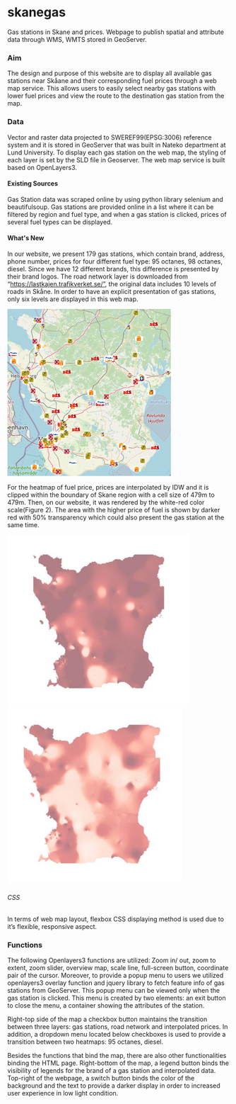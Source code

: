 # skanegas
Gas stations in Skane and prices. Webpage to publish spatial and attribute data through WMS, WMTS stored in GeoServer.

### Aim
The design and purpose of this website are to display all available gas stations near Skåane and their corresponding fuel prices through a web map service. This allows users to easily select nearby gas stations with lower fuel prices and view the route to the destination gas station from the map.

### Data

Vector and raster data projected to SWEREF99(EPSG:3006) reference system and it is stored in GeoServer that was built in Nateko department at Lund University. To display each gas station on the web map, the styling of each layer is set by the SLD file in Geoserver. The web map service is built based on OpenLayers3.

#### Existing Sources
Gas Station data was scraped online by using python library selenium and beautifulsoup. Gas stations are provided online in a list where it can be filtered by region and fuel type, and when a gas station is clicked, prices of several fuel types can be displayed.

#### What's New
In our website, we present 179 gas stations, which contain brand, address, phone number, prices for four different fuel type: 95 octanes, 98 octanes, diesel. Since we have 12 different brands, this difference is presented by their brand logos. The road network layer is downloaded from “https://lastkajen.trafikverket.se/”, the original data includes 10 levels of roads in Skåne. In order to have an explicit presentation of gas stations, only six levels are displayed in this web map.

![Gas_stations](/ss/gas_stations.png)

For the heatmap of fuel price, prices are interpolated by IDW and it is clipped within the boundary of Skane region with a cell size of 479m to 479m. Then, on our website, it was rendered by the white-red color scale(Figure 2). The area with the higher price of fuel is shown by darker red with 50% transparency which could also present the gas station at the same time.

![heatmap_diesel](/ss/heatmap_diesel.png)
![heatmap_gas95](/ss/heatmap_gas95.png)

###### CSS

In terms of web map layout, flexbox CSS displaying method is used due to it’s flexible, responsive aspect.

### Functions

The following Openlayers3 functions are utilized: Zoom in/ out, zoom to extent, zoom slider, overview map, scale line, full-screen button, coordinate pair of the cursor. Moreover, to provide a popup menu to users we utilized openlayers3 overlay function and jquery library to fetch feature info of gas stations from GeoServer. This popup menu can be viewed only when the gas station is clicked. This menu is created by two elements: an exit button to close the menu, a container showing the attributes of the station.

Right-top side of the map a checkbox button maintains the transition between three layers: gas stations, road network and interpolated prices. In addition, a dropdown menu located below checkboxes is used to provide a transition between two heatmaps: 95 octanes, diesel.

Besides the functions that bind the map, there are also other functionalities binding the HTML page. Right-bottom of the map, a legend button binds the visibility of legends for the brand of a gas station and interpolated data. Top-right of the webpage, a switch button binds the color of the background and the text to provide a darker display in order to increased user experience in low light condition.
